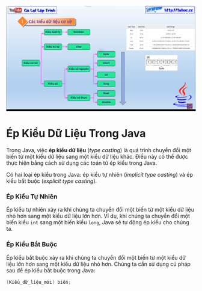 ![Ép kiểu](image.png)

# Ép Kiểu Dữ Liệu Trong Java

Trong Java, việc **ép kiểu dữ liệu** (_type casting_) là quá trình chuyển đổi một biến từ một kiểu dữ liệu sang một kiểu dữ liệu khác. Điều này có thể được thực hiện bằng cách sử dụng các toán tử ép kiểu trong Java.

Có hai loại ép kiểu trong Java: ép kiểu tự nhiên (_implicit type casting_) và ép kiểu bắt buộc (_explicit type casting_).

### Ép Kiểu Tự Nhiên

Ép kiểu tự nhiên xảy ra khi chúng ta chuyển đổi một biến từ một kiểu dữ liệu nhỏ hơn sang một kiểu dữ liệu lớn hơn. Ví dụ, khi chúng ta chuyển đổi một biến kiểu `int` sang một biến kiểu `long`, Java sẽ tự động ép kiểu cho chúng ta.

### Ép Kiểu Bắt Buộc

Ép kiểu bắt buộc xảy ra khi chúng ta chuyển đổi một biến từ một kiểu dữ liệu lớn hơn sang một kiểu dữ liệu nhỏ hơn. Chúng ta cần sử dụng cú pháp sau để ép kiểu bắt buộc trong Java:

```java
(Kiểu_dữ_liệu_mới) biến;
```
